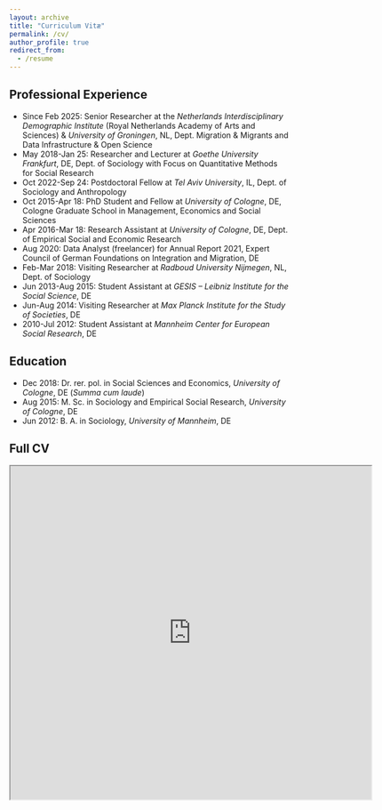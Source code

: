 ```yaml
---
layout: archive
title: "Curriculum Vitæ"
permalink: /cv/
author_profile: true
redirect_from:
  - /resume
---
```


Professional Experience
------

- Since Feb 2025: Senior Researcher at the *Netherlands Interdisciplinary Demographic Institute* (Royal Netherlands Academy of Arts and Sciences) & *University of Groningen*, NL, Dept. Migration & Migrants and Data Infrastructure & Open Science
- May 2018-Jan 25: Researcher and Lecturer at *Goethe University Frankfurt*, DE, Dept. of Sociology with Focus on Quantitative Methods for Social Research
- Oct 2022-Sep 24: Postdoctoral Fellow at *Tel Aviv University*, IL, Dept. of Sociology and Anthropology
- Oct 2015-Apr 18: PhD Student and Fellow at *University of Cologne*, DE, Cologne Graduate School in Management, Economics and Social Sciences
- Apr 2016-Mar 18: Research Assistant at *University of Cologne*, DE, Dept. of Empirical Social and Economic Research
- Aug 2020: Data Analyst (freelancer) for Annual Report 2021, Expert Council of German Foundations on Integration and Migration, DE
- Feb-Mar 2018: Visiting Researcher at *Radboud University Nijmegen*, NL, Dept. of Sociology
- Jun 2013-Aug 2015: Student Assistant at *GESIS – Leibniz Institute for the Social Science*, DE
- Jun-Aug 2014: Visiting Researcher at *Max Planck Institute for the Study of Societies*, DE
- 2010-Jul 2012: Student Assistant at *Mannheim Center for European Social Research*, DE

Education
------

- Dec 2018: Dr. rer. pol. in Social Sciences and Economics, *University of Cologne*, DE (*Summa cum laude*)
- Aug 2015: M. Sc. in Sociology and Empirical Social Research, *University of Cologne*, DE
-  Jun 2012: B. A. in Sociology, *University of Mannheim*, DE

Full CV
------

<iframe src="https://czymara.com/cv/cczymara_cv.pdf" width="650" height="600"></iframe>
